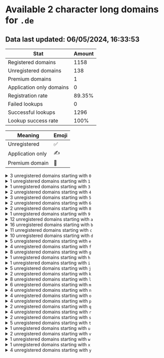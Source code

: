 # Available 2 character long domains for `.de`

## Data last updated: 06/05/2024, 16:33:53

|Stat|Amount|
|--|--|
|Registered domains|1158|
|Unregistered domains|138|
|Premium domains|1|
|Application only domains|0|
|Registration rate|89.35%|
|Failed lookups|0|
|Successful lookups|1296|
|Lookup success rate|100%|


|Meaning|Emoji|
|--|--|
|Unregistered|:white_check_mark:|
|Application only|:writing_hand:|
|Premium domain|:gem:|

<details>
<summary>3 unregistered domains starting with <bold><code>0</code></bold></summary>

|Type|Domain|
|--|--|
|:white_check_mark:|`01.de`|
|:white_check_mark:|`0d.de`|
|:white_check_mark:|`0e.de`|
</details>
<details>
<summary>1 unregistered domains starting with <bold><code>1</code></bold></summary>

|Type|Domain|
|--|--|
|:white_check_mark:|`1p.de`|
</details>
<details>
<summary>1 unregistered domains starting with <bold><code>3</code></bold></summary>

|Type|Domain|
|--|--|
|:white_check_mark:|`3v.de`|
</details>
<details>
<summary>2 unregistered domains starting with <bold><code>4</code></bold></summary>

|Type|Domain|
|--|--|
|:white_check_mark:|`4e.de`|
|:white_check_mark:|`4p.de`|
</details>
<details>
<summary>3 unregistered domains starting with <bold><code>5</code></bold></summary>

|Type|Domain|
|--|--|
|:white_check_mark:|`5d.de`|
|:white_check_mark:|`5g.de`|
|:white_check_mark:|`5j.de`|
</details>
<details>
<summary>2 unregistered domains starting with <bold><code>6</code></bold></summary>

|Type|Domain|
|--|--|
|:white_check_mark:|`61.de`|
|:white_check_mark:|`6o.de`|
</details>
<details>
<summary>2 unregistered domains starting with <bold><code>8</code></bold></summary>

|Type|Domain|
|--|--|
|:white_check_mark:|`86.de`|
|:white_check_mark:|`8c.de`|
</details>
<details>
<summary>1 unregistered domains starting with <bold><code>9</code></bold></summary>

|Type|Domain|
|--|--|
|:white_check_mark:|`9v.de`|
</details>
<details>
<summary>12 unregistered domains starting with <bold><code>a</code></bold></summary>

|Type|Domain|
|--|--|
|:white_check_mark:|`a4.de`|
|:white_check_mark:|`ai.de`|
|:white_check_mark:|`aj.de`|
|:white_check_mark:|`ak.de`|
|:white_check_mark:|`al.de`|
|:white_check_mark:|`am.de`|
|:white_check_mark:|`an.de`|
|:white_check_mark:|`aq.de`|
|:white_check_mark:|`as.de`|
|:white_check_mark:|`at.de`|
|:white_check_mark:|`ax.de`|
|:white_check_mark:|`ay.de`|
</details>
<details>
<summary>16 unregistered domains starting with <bold><code>b</code></bold></summary>

|Type|Domain|
|--|--|
|:white_check_mark:|`b0.de`|
|:white_check_mark:|`b4.de`|
|:white_check_mark:|`b5.de`|
|:white_check_mark:|`b7.de`|
|:white_check_mark:|`ba.de`|
|:white_check_mark:|`bb.de`|
|:white_check_mark:|`bd.de`|
|:white_check_mark:|`be.de`|
|:white_check_mark:|`bf.de`|
|:white_check_mark:|`bh.de`|
|:white_check_mark:|`bp.de`|
|:white_check_mark:|`bt.de`|
|:white_check_mark:|`bv.de`|
|:white_check_mark:|`bw.de`|
|:white_check_mark:|`by.de`|
|:white_check_mark:|`bz.de`|
</details>
<details>
<summary>11 unregistered domains starting with <bold><code>c</code></bold></summary>

|Type|Domain|
|--|--|
|:white_check_mark:|`c0.de`|
|:white_check_mark:|`cg.de`|
|:white_check_mark:|`ch.de`|
|:white_check_mark:|`ci.de`|
|:white_check_mark:|`ck.de`|
|:white_check_mark:|`cl.de`|
|:white_check_mark:|`ct.de`|
|:white_check_mark:|`cu.de`|
|:white_check_mark:|`cv.de`|
|:white_check_mark:|`cw.de`|
|:white_check_mark:|`cy.de`|
</details>
<details>
<summary>10 unregistered domains starting with <bold><code>d</code></bold></summary>

|Type|Domain|
|--|--|
|:white_check_mark:|`d6.de`|
|:white_check_mark:|`db.de`|
|:white_check_mark:|`dc.de`|
|:white_check_mark:|`dd.de`|
|:white_check_mark:|`dk.de`|
|:white_check_mark:|`dp.de`|
|:white_check_mark:|`ds.de`|
|:white_check_mark:|`dt.de`|
|:white_check_mark:|`du.de`|
|:white_check_mark:|`dy.de`|
</details>
<details>
<summary>5 unregistered domains starting with <bold><code>e</code></bold></summary>

|Type|Domain|
|--|--|
|:white_check_mark:|`e4.de`|
|:white_check_mark:|`e5.de`|
|:white_check_mark:|`eh.de`|
|:white_check_mark:|`es.de`|
|:white_check_mark:|`ev.de`|
</details>
<details>
<summary>4 unregistered domains starting with <bold><code>f</code></bold></summary>

|Type|Domain|
|--|--|
|:white_check_mark:|`f9.de`|
|:white_check_mark:|`fg.de`|
|:white_check_mark:|`fh.de`|
|:white_check_mark:|`fo.de`|
</details>
<details>
<summary>8 unregistered domains starting with <bold><code>g</code></bold></summary>

|Type|Domain|
|--|--|
|:white_check_mark:|`g5.de`|
|:white_check_mark:|`g6.de`|
|:white_check_mark:|`g7.de`|
|:white_check_mark:|`g8.de`|
|:white_check_mark:|`gl.de`|
|:white_check_mark:|`go.de`|
|:white_check_mark:|`gy.de`|
|:white_check_mark:|`gz.de`|
</details>
<details>
<summary>1 unregistered domains starting with <bold><code>h</code></bold></summary>

|Type|Domain|
|--|--|
|:white_check_mark:|`hl.de`|
</details>
<details>
<summary>1 unregistered domains starting with <bold><code>i</code></bold></summary>

|Type|Domain|
|--|--|
|:white_check_mark:|`ia.de`|
</details>
<details>
<summary>5 unregistered domains starting with <bold><code>j</code></bold></summary>

|Type|Domain|
|--|--|
|:white_check_mark:|`j9.de`|
|:white_check_mark:|`ja.de`|
|:white_check_mark:|`jb.de`|
|:white_check_mark:|`je.de`|
|:white_check_mark:|`jy.de`|
</details>
<details>
<summary>2 unregistered domains starting with <bold><code>k</code></bold></summary>

|Type|Domain|
|--|--|
|:white_check_mark:|`kd.de`|
|:white_check_mark:|`kh.de`|
</details>
<details>
<summary>8 unregistered domains starting with <bold><code>l</code></bold></summary>

|Type|Domain|
|--|--|
|:white_check_mark:|`l0.de`|
|:white_check_mark:|`l8.de`|
|:white_check_mark:|`l9.de`|
|:white_check_mark:|`lc.de`|
|:white_check_mark:|`ld.de`|
|:gem:|`lp.de`|
|:white_check_mark:|`lu.de`|
|:white_check_mark:|`lw.de`|
</details>
<details>
<summary>6 unregistered domains starting with <bold><code>m</code></bold></summary>

|Type|Domain|
|--|--|
|:white_check_mark:|`m1.de`|
|:white_check_mark:|`m6.de`|
|:white_check_mark:|`ma.de`|
|:white_check_mark:|`mc.de`|
|:white_check_mark:|`mf.de`|
|:white_check_mark:|`mu.de`|
</details>
<details>
<summary>4 unregistered domains starting with <bold><code>n</code></bold></summary>

|Type|Domain|
|--|--|
|:white_check_mark:|`nf.de`|
|:white_check_mark:|`nn.de`|
|:white_check_mark:|`np.de`|
|:white_check_mark:|`nw.de`|
</details>
<details>
<summary>4 unregistered domains starting with <bold><code>o</code></bold></summary>

|Type|Domain|
|--|--|
|:white_check_mark:|`oc.de`|
|:white_check_mark:|`od.de`|
|:white_check_mark:|`om.de`|
|:white_check_mark:|`os.de`|
</details>
<details>
<summary>4 unregistered domains starting with <bold><code>p</code></bold></summary>

|Type|Domain|
|--|--|
|:white_check_mark:|`p2.de`|
|:white_check_mark:|`pg.de`|
|:white_check_mark:|`pi.de`|
|:white_check_mark:|`px.de`|
</details>
<details>
<summary>2 unregistered domains starting with <bold><code>q</code></bold></summary>

|Type|Domain|
|--|--|
|:white_check_mark:|`qb.de`|
|:white_check_mark:|`qi.de`|
</details>
<details>
<summary>4 unregistered domains starting with <bold><code>r</code></bold></summary>

|Type|Domain|
|--|--|
|:white_check_mark:|`r7.de`|
|:white_check_mark:|`rc.de`|
|:white_check_mark:|`rm.de`|
|:white_check_mark:|`ro.de`|
</details>
<details>
<summary>2 unregistered domains starting with <bold><code>s</code></bold></summary>

|Type|Domain|
|--|--|
|:white_check_mark:|`s1.de`|
|:white_check_mark:|`sr.de`|
</details>
<details>
<summary>5 unregistered domains starting with <bold><code>t</code></bold></summary>

|Type|Domain|
|--|--|
|:white_check_mark:|`t0.de`|
|:white_check_mark:|`t9.de`|
|:white_check_mark:|`tu.de`|
|:white_check_mark:|`tx.de`|
|:white_check_mark:|`ty.de`|
</details>
<details>
<summary>1 unregistered domains starting with <bold><code>u</code></bold></summary>

|Type|Domain|
|--|--|
|:white_check_mark:|`ux.de`|
</details>
<details>
<summary>2 unregistered domains starting with <bold><code>v</code></bold></summary>

|Type|Domain|
|--|--|
|:white_check_mark:|`vg.de`|
|:white_check_mark:|`vx.de`|
</details>
<details>
<summary>1 unregistered domains starting with <bold><code>w</code></bold></summary>

|Type|Domain|
|--|--|
|:white_check_mark:|`wv.de`|
</details>
<details>
<summary>1 unregistered domains starting with <bold><code>x</code></bold></summary>

|Type|Domain|
|--|--|
|:white_check_mark:|`xa.de`|
</details>
<details>
<summary>4 unregistered domains starting with <bold><code>y</code></bold></summary>

|Type|Domain|
|--|--|
|:white_check_mark:|`yf.de`|
|:white_check_mark:|`yk.de`|
|:white_check_mark:|`yl.de`|
|:white_check_mark:|`yx.de`|
</details>